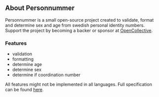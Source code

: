 ## About Personnummer

Personnummer is a small open-source project created to validate, format and determine sex and age from swedish personal identity numbers. Support the project by becoming a backer or sponsor at [OpenCollective](https://opencollective.com/sweidproject).

### Features

* validation
* formatting
* determine age
* determine sex
* determine if coordination number

All features might not be implemented in all languages. Full specification can be found [here](https://github.com/personnummer/meta/blob/master/README.md#package-specification-v3).
